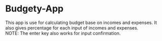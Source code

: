 # Budgety-App
This app is use for calculating budget base on incomes and expenses. It also gives percentage for each input of incomes and expenses.  
NOTE: The enter key also works for input confirmation.
